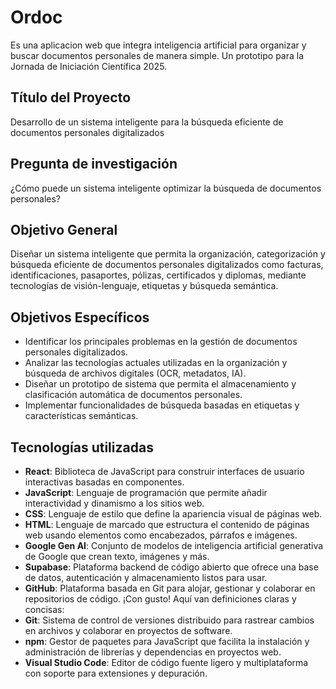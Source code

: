 # Ordoc

Es una aplicacion web que integra inteligencia artificial para organizar y buscar documentos personales de manera simple. Un prototipo para la Jornada de Iniciación Científica 2025.

## Título del Proyecto

Desarrollo de un sistema inteligente para la búsqueda eficiente de documentos personales digitalizados

## Pregunta de investigación

¿Cómo puede un sistema inteligente optimizar la búsqueda de documentos personales?

## Objetivo General

Diseñar un sistema inteligente que permita la organización, categorización y búsqueda eficiente de documentos personales digitalizados como facturas, identificaciones, pasaportes, pólizas, certificados y diplomas, mediante tecnologías de visión-lenguaje, etiquetas y búsqueda semántica.

## Objetivos Específicos

- Identificar los principales problemas en la gestión de documentos personales digitalizados.
- Analizar las tecnologías actuales utilizadas en la organización y búsqueda de archivos digitales (OCR, metadatos, IA).
- Diseñar un prototipo de sistema que permita el almacenamiento y clasificación automática de documentos personales.
- Implementar funcionalidades de búsqueda basadas en etiquetas y características semánticas.

## Tecnologías utilizadas

- **React**: Biblioteca de JavaScript para construir interfaces de usuario interactivas basadas en componentes.
- **JavaScript**: Lenguaje de programación que permite añadir interactividad y dinamismo a los sitios web.
- **CSS**: Lenguaje de estilo que define la apariencia visual de páginas web.
- **HTML**: Lenguaje de marcado que estructura el contenido de páginas web usando elementos como encabezados, párrafos e imágenes.
- **Google Gen AI**: Conjunto de modelos de inteligencia artificial generativa de Google que crean texto, imágenes y más.
- **Supabase**: Plataforma backend de código abierto que ofrece una base de datos, autenticación y almacenamiento listos para usar.
- **GitHub**: Plataforma basada en Git para alojar, gestionar y colaborar en repositorios de código.
  ¡Con gusto! Aquí van definiciones claras y concisas:
- **Git**: Sistema de control de versiones distribuido para rastrear cambios en archivos y colaborar en proyectos de software.
- **npm**: Gestor de paquetes para JavaScript que facilita la instalación y administración de librerías y dependencias en proyectos web.
- **Visual Studio Code**: Editor de código fuente ligero y multiplataforma con soporte para extensiones y depuración.
